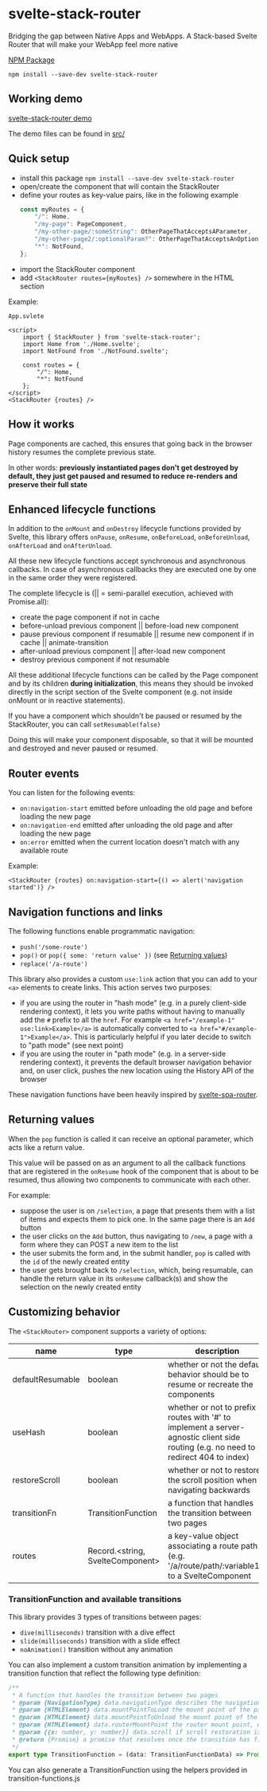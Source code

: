 # svelte-stack-router

Bridging the gap between Native Apps and WebApps. A Stack-based Svelte Router that will make your WebApp feel more native

[NPM Package](https://www.npmjs.com/package/svelte-stack-router)

`npm install --save-dev svelte-stack-router`

## Working demo

[svelte-stack-router demo](https://cdellacqua.github.io/svelte-stack-router/#/)

The demo files can be found in [src/](https://github.com/cdellacqua/svelte-stack-router/blob/master/src/)

## Quick setup

- install this package `npm install --save-dev svelte-stack-router`
- open/create the component that will contain the StackRouter
- define your routes as key-value pairs, like in the following example
	```javascript
	const myRoutes = {
		"/": Home,
		"/my-page": PageComponent,
		"/my-other-page/:someString": OtherPageThatAcceptsAParameter,
		"/my-other-page2/:optionalParam?": OtherPageThatAcceptsAnOptionalParameter,
		"*": NotFound,
	};
	```
- import the StackRouter component
- add `<StackRouter routes={myRoutes} />` somewhere in the HTML section

Example:

`App.svlete`
```svelte
<script>
	import { StackRouter } from 'svelte-stack-router';
	import Home from './Home.svelte';
	import NotFound from './NotFound.svelte';

	const routes = {
		"/": Home,
		"*": NotFound
	};
</script>
<StackRouter {routes} />
```

## How it works

Page components are cached, this ensures that going back in the browser history resumes the complete previous state.

In other words: **previously instantiated pages don't get destroyed by default, they just get paused and resumed to reduce re-renders and preserve their full state**

## Enhanced lifecycle functions

In addition to the `onMount` and `onDestroy` lifecycle functions provided by Svelte, this library offers `onPause`, `onResume`, `onBeforeLoad`, `onBeforeUnload`, `onAfterLoad` and `onAfterUnload`.

All these new lifecycle functions accept synchronous and asynchronous callbacks. In case of asynchronous callbacks they are executed one by one in the same order they were registered.

The complete lifecycle is (|| = semi-parallel execution, achieved with Promise.all):
- create the page component if not in cache
- before-unload previous component || before-load new component
- pause previous component if resumable || resume new component if in cache || animate-transition
- after-unload previous component || after-load new component
- destroy previous component if not resumable

All these additional lifecycle functions can be called by the Page component and by its children **during initialization**, this means they should be invoked directly in the script section of the Svelte component (e.g. not inside onMount or in reactive statements).

If you have a component which shouldn't be paused or resumed by the StackRouter, you can call `setResumable(false)`

Doing this will make your component disposable, so that it will be mounted and destroyed and never paused or resumed.

## Router events

You can listen for the following events:
- `on:navigation-start` emitted before unloading the old page and before loading the new page
- `on:navigation-end` emitted after unloading the old page and after loading the new page
- `on:error` emitted when the current location doesn't match with any available route

Example:
```svelte
<StackRouter {routes} on:navigation-start={() => alert('navigation started')} />
```

## Navigation functions and links

The following functions enable programmatic navigation:
- `push('/some-route')`
- `pop()` or `pop({ some: 'return value' })` (see [Returning values](#returning-values))
- `replace('/a-route')`

This library also provides a custom `use:link` action that you can add to your `<a>` elements to create links. This action serves two purposes:
- if you are using the router in "hash mode" (e.g. in a purely client-side rendering context), it lets you write paths without having to manually add the `#` prefix to all the `href`. For example `<a href="/example-1" use:link>Example</a>` is automatically
converted to `<a href="#/example-1">Example</a>`. This is particularly helpful if you later decide to switch to "path mode" (see next point)
- if you are using the router in "path mode" (e.g. in a server-side rendering context), it prevents the default browser navigation behavior and, on user click, pushes the new location using the History API of the browser

These navigation functions have been heavily inspired by [svelte-spa-router](https://github.com/ItalyPaleAle/svelte-spa-router).

## Returning values

When the `pop` function is called it can receive an optional parameter, which acts like a return value.

This value will be passed on as an argument to all the callback functions that are registered in the `onResume` hook of the component that is about to be resumed, thus allowing two components to communicate with each other.

For example:
- suppose the user is on `/selection`, a page that presents them with a list of items and expects them to pick one. In the same page there is an `Add` button
- the user clicks on the `Add` button, thus navigating to `/new`, a page with a form where they can POST a new item to the list
- the user submits the form and, in the submit handler, `pop` is called with the `id` of the newly created entity
- the user gets brought back to `/selection`, which, being resumable, can handle the return value in its `onResume` callback(s) and show the selection on the newly created entity


## Customizing behavior

The `<StackRouter>` component supports a variety of options:

|name|type|description|default|
|-|-|-|-|
|defaultResumable|boolean|whether or not the default behavior should be to resume or recreate the components|true|
|useHash|boolean|whether or not to prefix routes with '#' to implement a server-agnostic client side routing (e.g. no need to redirect 404 to index)|true|
|restoreScroll|boolean|whether or not to restore the scroll position when navigating backwards|true|
|transitionFn|TransitionFunction|a function that handles the transition between two pages|dive(300)|
|routes|Record.<string, SvelteComponent>|a key-value object associating a route path (e.g. '/a/route/path/:variable1?) to a SvelteComponent|N/A - **required**|

### TransitionFunction and available transitions

This library provides 3 types of transitions between pages:
- `dive(milliseconds)` transition with a dive effect
- `slide(milliseconds)` transition with a slide effect
- `noAnimation()` transition without any animation


You can also implement a custom transition animation by implementing a transition function that reflect the following type definition:
```typescript
/**
 * A function that handles the transition between two pages
 * @param {NavigationType} data.navigationType describes the navigation that occurred (e.g. backward, replace, forward, ...)
 * @param {HTMLElement} data.mountPointToLoad the mount point of the page that is being loaded
 * @param {HTMLElement} data.mountPointToUnload the mount point of the page that is being unloaded
 * @param {HTMLElement} data.routerMountPoint the router mount point, when this function is called it contains both the mountPointToLoad and the mountPointToUnload
 * @param {{x: number, y: number}} data.scroll if scroll restoration is enabled and the current component is being resumed, this object contains the x and y coordinates needed to bring the window scrollbars back to where they were when the component was paused
 * @return {Promise} a promise that resolves once the transition has finished
 */
export type TransitionFunction = (data: TransitionFunctionData) => Promise<void>;
```

You can also generate a TransitionFunction using the helpers provided in transition-functions.js
